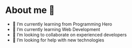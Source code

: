 # About me 🌟
- 🔭 I’m currently learning from Programming Hero
- 🌱 I’m currently learning Web Development
- 👯 I’m looking to collaborate on experienced developers
- 🤔 I’m looking for help with new technologies



